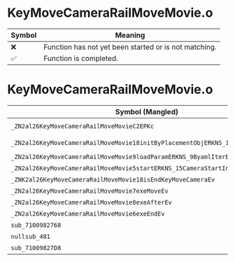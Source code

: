 # KeyMoveCameraRailMoveMovie.o
| Symbol | Meaning 
| ------------- | ------------- 
| :x: | Function has not yet been started or is not matching. 
| :white_check_mark: | Function is completed. 


# KeyMoveCameraRailMoveMovie.o
| Symbol (Mangled) | Symbol (Demangled) | Decompiled? |
| ------------- |  ------------- | ------------- |
| `_ZN2al26KeyMoveCameraRailMoveMovieC2EPKc` | `al::KeyMoveCameraRailMoveMovie::KeyMoveCameraRailMoveMovie(char const*)` | :x: |
| `_ZN2al26KeyMoveCameraRailMoveMovie18initByPlacementObjERKNS_13PlacementInfoE` | `al::KeyMoveCameraRailMoveMovie::initByPlacementObj(al::PlacementInfo const&)` | :x: |
| `_ZN2al26KeyMoveCameraRailMoveMovie9loadParamERKNS_9ByamlIterE` | `al::KeyMoveCameraRailMoveMovie::loadParam(al::ByamlIter const&)` | :x: |
| `_ZN2al26KeyMoveCameraRailMoveMovie5startERKNS_15CameraStartInfoE` | `al::KeyMoveCameraRailMoveMovie::start(al::CameraStartInfo const&)` | :x: |
| `_ZNK2al26KeyMoveCameraRailMoveMovie18isEndKeyMoveCameraEv` | `al::KeyMoveCameraRailMoveMovie::isEndKeyMoveCamera(void)const` | :x: |
| `_ZN2al26KeyMoveCameraRailMoveMovie7exeMoveEv` | `al::KeyMoveCameraRailMoveMovie::exeMove(void)` | :x: |
| `_ZN2al26KeyMoveCameraRailMoveMovie8exeAfterEv` | `al::KeyMoveCameraRailMoveMovie::exeAfter(void)` | :x: |
| `_ZN2al26KeyMoveCameraRailMoveMovie6exeEndEv` | `al::KeyMoveCameraRailMoveMovie::exeEnd(void)` | :x: |
| `sub_7100982768` | `` | :x: |
| `nullsub_481` | `` | :x: |
| `sub_71009827D8` | `` | :x: |
